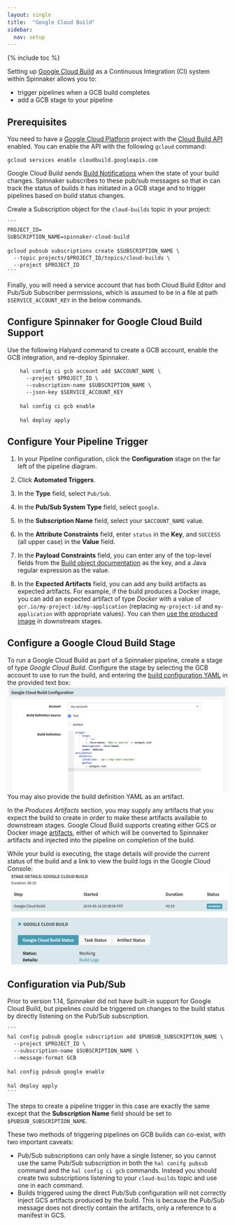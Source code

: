 ```yaml
---
layout: single
title:  "Google Cloud Build"
sidebar:
  nav: setup
---
```


{% include toc %}

Setting up [Google Cloud Build](https://cloud.google.com/cloud-build/) as a Continuous Integration (CI)
system within Spinnaker allows you to:
 * trigger pipelines when a GCB build completes
 * add a GCB stage to your pipeline

## Prerequisites

You need to have a [Google Cloud Platform](https://cloud.google.com) project with the
[Cloud Build API](http://console.cloud.google.com/apis/library/cloudbuild.googleapis.com) enabled.
You can enable the API with the following `gcloud` command:

```
gcloud services enable cloudbuild.googleapis.com
```

Google Cloud Build sends [Build Notifications](https://cloud.google.com/cloud-build/docs/send-build-notifications)
when the state of your build changes.  Spinnaker subscribes to these pub/sub messages so that in can track the status
of builds it has initiated in a GCB stage and to trigger pipelines based on build status changes.

Create a Subscription object for the `cloud-builds` topic in your project:

    ```
    PROJECT_ID=
    SUBSCRIPTION_NAME=spinnaker-cloud-build

    gcloud pubsub subscriptions create $SUBSCRIPTION_NAME \
      --topic projects/$PROJECT_ID/topics/cloud-builds \
      --project $PROJECT_ID
    ```
    
Finally, you will need a service account that has both Cloud Build Editor and Pub/Sub Subscriber permissions, which is
assumed to be in a file at path `$SERVICE_ACCOUNT_KEY` in the below commands.

## Configure Spinnaker for Google Cloud Build Support

Use the following Halyard command to create a GCB account, enable the GCB integration, and re-deploy Spinnaker.
```
    hal config ci gcb account add $ACCOUNT_NAME \
      --project $PROJECT_ID \
      --subscription-name $SUBSCRIPTION_NAME \
      --json-key $SERVICE_ACCOUNT_KEY

    hal config ci gcb enable
    
    hal deploy apply
```

## Configure Your Pipeline Trigger

1. In your Pipeline configuration, click the **Configuration** stage on the far left of the pipeline diagram.

2. Click **Automated Triggers**.

3. In the **Type** field, select `Pub/Sub`.

4. In the **Pub/Sub System Type** field, select `google`.

5. In the **Subscription Name** field, select your `$ACCOUNT_NAME` value.

6. In the **Attribute Constraints** field, enter `status` in the **Key**, and `SUCCESS` (all upper case) in the **Value** field.

7. In the **Payload Constraints** field, you can enter any of the top-level fields from the
[Build object documentation](https://cloud.google.com/cloud-build/docs/api/reference/rest/v1/projects.builds#resource-build)
as the key, and a Java regular expression as the value.

8. In the **Expected Artifacts** field, you can add any build artifacts as expected artifacts. For example,
if the build produces a Docker image, you can add an expected artifact of type *Docker* with a value of
`gcr.io/my-project-id/my-application` (replacing `my-project-id` and `my-application` with
appropriate values). You can then [use the produced image](/reference/artifacts/in-pipelines/)
in downstream stages.

## Configure a Google Cloud Build Stage

To run a Google Cloud Build as part of a Spinnaker pipeline, create a stage of type *Google Cloud Build*.  Configure the
stage by selecting the GCB account to use to run the build, and entering the [build configuration YAML](https://cloud.google.com/cloud-build/docs/build-config)
in the provided text box:
![](/setup/ci/gcb_config.png)
You may also provide the build definition YAML as an artifact.

In the *Produces Artifacts* section, you may supply any artifacts that you expect the build to create in order to
make these artifacts available to downstream stages.  Google Cloud Build supports creating either GCS or Docker image
[artifacts](https://cloud.google.com/cloud-build/docs/configuring-builds/store-images-artifacts), either of which
will be converted to Spinnaker artifacts and injected into the pipeline on completion of the build.

While your build is executing, the stage details will provide the current status of the build and a link to view
the build logs in the Google Cloud Console:
![](/setup/ci/gcb_status.png)

## Configuration via Pub/Sub

Prior to version 1.14, Spinnaker did not have built-in support for Google Cloud Build, but pipelines could be
triggered on changes to the build status by directly listening on the Pub/Sub subscription.

    ```
    hal config pubsub google subscription add $PUBSUB_SUBSCRIPTION_NAME \
      --project $PROJECT_ID \
      --subscription-name $SUBSCRIPTION_NAME \
      --message-format GCB

    hal config pubsub google enable

    hal deploy apply
    ```

The steps to create a pipeline trigger in this case are exactly the same except that the **Subscription Name** field
should be set to `$PUBSUB_SUBSCRIPTION_NAME`.

These two methods of triggering pipelines on GCB builds can co-exist, with two important caveats:
* Pub/Sub subscriptions can only have a single listener, so you cannot use the same Pub/Sub subscription in both the
`hal conifg pubsub` command and the `hal config ci gcb` commands.  Instead you should create two subscriptions listening
to your `cloud-builds` topic and use one in each command.
* Builds triggered using the direct Pub/Sub configuration will not correctly inject GCS artifacts produced by the build.
This is because the Pub/Sub message does not directly contain the artifacts, only a reference to a manifest in GCS.
